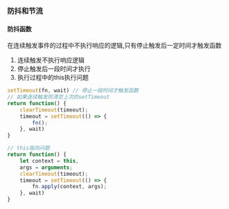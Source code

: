 ### 防抖和节流


#### 防抖函数
在连续触发事件的过程中不执行响应的逻辑,只有停止触发后一定时间才触发函数

1. 连续触发不执行响应逻辑
2. 停止触发后一段时间才执行
3. 执行过程中的this执行问题


```javascript
setTimeout(fn, wait) // 停止一段时间才触发函数
// 如果连续触发则清空上次的setTimeout
return function() {
    clearTimeout(timeout);
    timeout = setTimeout(() => {
        fn();
    }, wait)
}

// this指向问题
return function() {
    let context = this,
    args = arguments;
    clearTimeout(timeout);
    timeout = setTimeout(() => {
        fn.apply(context, args);
    }, wait)
}
```